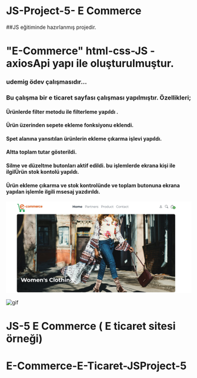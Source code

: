 # JS-Project-5- E Commerce

##JS eğitiminde hazırlanmış projedir.

# "E-Commerce" html-css-JS -axiosApi yapı ile oluşturulmuştur.


### udemig ödev çalışmasıdır...

### Bu çalışma bir e ticaret sayfası çalışması yapılmıştır. Özellikleri;
#### Ürünlerde filter metodu ile filterleme yapıldı . 
#### Ürün üzerinden sepete ekleme fonksiyonu eklendi.
#### Spet alanına yansıtılan ürünlerin ekleme çıkarma işlevi yapıldı.
#### Altta toplam tutar gösterildi.
#### Silme ve düzeltme butonları aktif edildi. bu işlemlerde ekrana kişi ile ilgilÜrün stok kontolü yapıldı.
#### Ürün ekleme çıkarma ve stok kontrolünde ve toplam butonuna ekrana yapılan işlemle ilgili msesaj yazdırıldı.



![print-screen](screen.jpg)

![gif](gif.gif)

# JS-5 E Commerce ( E ticaret sitesi örneği)
# E-Commerce-E-Ticaret-JSProject-5
